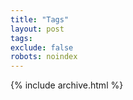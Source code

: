 ```yaml
---
title: "Tags"
layout: post
tags:   
exclude: false
robots: noindex
---
```

{% include archive.html %}

